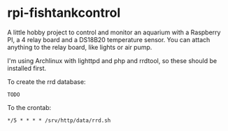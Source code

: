 # rpi-fishtankcontrol

A little hobby project to control and monitor an aquarium with a Raspberry PI, a 4 relay board and a DS18B20 temperature sensor. You can attach anything to the relay board, like lights or air pump.

I'm using Archlinux with lighttpd and php and rrdtool, so these should be installed first.

To create the rrd database:

```
TODO
```

To the crontab:

```
*/5 * * * * /srv/http/data/rrd.sh
```
